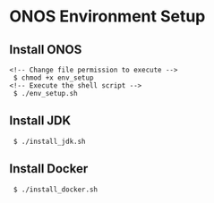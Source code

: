 # ONOS Environment Setup

## Install ONOS
```
<!-- Change file permission to execute -->
 $ chmod +x env_setup
<!-- Execute the shell script -->
 $ ./env_setup.sh
 ```

## Install JDK
```
 $ ./install_jdk.sh
```

## Install Docker
```
 $ ./install_docker.sh
```
